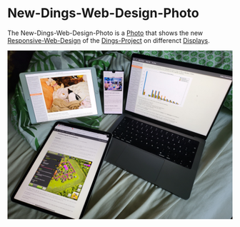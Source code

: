 # New-Dings-Web-Design-Photo

The New-Dings-Web-Design-Photo is a [Photo](50000001.md) that shows the new [Responsive-Web-Design](2000210.md) of the [Dings-Project](300000006.md) on differenct [Displays](20000014.md).

<img src="400000014.jpg" alt="New-Dings-Web-Design-Photo" style="width:800px;"/>
